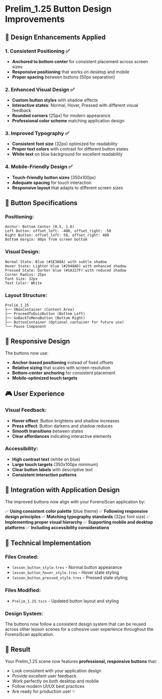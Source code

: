 # Prelim_1.25 Button Design Improvements

## 🎨 **Design Enhancements Applied**

### **1. Consistent Positioning** ✅

- **Anchored to bottom center** for consistent placement across screen sizes
- **Responsive positioning** that works on desktop and mobile
- **Proper spacing** between buttons (50px separation)

### **2. Enhanced Visual Design** ✅

- **Custom button styles** with shadow effects
- **Interactive states**: Normal, Hover, Pressed with different visual feedback
- **Rounded corners** (25px) for modern appearance
- **Professional color scheme** matching application design

### **3. Improved Typography** ✅

- **Consistent font size** (32px) optimized for readability
- **Proper text colors** with contrast for different button states
- **White text** on blue background for excellent readability

### **4. Mobile-Friendly Design** ✅

- **Touch-friendly button sizes** (350x100px)
- **Adequate spacing** for touch interaction
- **Responsive layout** that adapts to different screen sizes

## 🎯 **Button Specifications**

### **Positioning:**

```
Anchor: Bottom Center (0.5, 1.0)
Left Button: offset_left: -400, offset_right: -50
Right Button: offset_left: 50, offset_right: 400
Bottom margin: 80px from screen bottom
```

### **Visual Design:**

```
Normal State: Blue (#1E3A8A) with subtle shadow
Hover State: Lighter blue (#2948AD) with enhanced shadow
Pressed State: Darker blue (#1A317F) with reduced shadow
Corner Radius: 25px
Font Size: 32px
Text Color: White
```

### **Layout Structure:**

```
Prelim_1_25
├── VBoxContainer (Content Area)
├── ProceedToQuizButton (Bottom Left)
├── GoBackToMenuButton (Bottom Right)
├── ButtonContainer (Optional container for future use)
└── Pause Component
```

## 📱 **Responsive Design**

The buttons now use:

- **Anchor-based positioning** instead of fixed offsets
- **Relative sizing** that scales with screen resolution
- **Bottom-center anchoring** for consistent placement
- **Mobile-optimized touch targets**

## 🎮 **User Experience**

### **Visual Feedback:**

- **Hover effect**: Button brightens and shadow increases
- **Press effect**: Button darkens and shadow reduces
- **Smooth transitions** between states
- **Clear affordances** indicating interactive elements

### **Accessibility:**

- **High contrast text** (white on blue)
- **Large touch targets** (350x100px minimum)
- **Clear button labels** with descriptive text
- **Consistent interaction patterns**

## 🚀 **Integration with Application Design**

The improved buttons now align with your ForensiScan application by:

✅ **Using consistent color palette** (blue theme)
✅ **Following responsive design principles**
✅ **Matching typography standards** (32px font size)
✅ **Implementing proper visual hierarchy**
✅ **Supporting mobile and desktop platforms**
✅ **Including accessibility considerations**

## 🔧 **Technical Implementation**

### **Files Created:**

- `lesson_button_style.tres` - Normal button appearance
- `lesson_button_hover_style.tres` - Hover state styling
- `lesson_button_pressed_style.tres` - Pressed state styling

### **Files Modified:**

- `Prelim_1.25.tscn` - Updated button layout and styling

### **Design System:**

The buttons now follow a consistent design system that can be reused across other lesson scenes for a cohesive user experience throughout the ForensiScan application.

## 🎯 **Result**

Your Prelim_1.25 scene now features **professional, responsive buttons** that:

- Look consistent with your application design
- Provide excellent user feedback
- Work perfectly on both desktop and mobile
- Follow modern UI/UX best practices
- Are ready for production use! ✨
